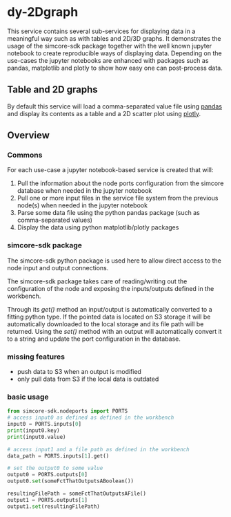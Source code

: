 # dy-2Dgraph

This service contains several sub-services for displaying data in a meaningful way such as with tables and 2D/3D graphs. It demonstrates the usage of the simcore-sdk package together with the well known jupyter notebook to create reproducible ways of displaying data. Depending on the use-cases the jupyter notebooks are enhanced with packages such as pandas, matplotlib and plotly to show how easy one can post-process data.

## Table and 2D graphs

By default this service will load a comma-separated value file using [pandas](https://pandas.pydata.org/) and display its contents as a table and a 2D scatter plot using [plotly](https://plot.ly/#/).

## Overview

### Commons

For each use-case a jupyter notebook-based service is created that will:

1. Pull the information about the node ports configuration from the simcore database when needed in the jupyter notebook
2. Pull one or more input files in the service file system from the previous node(s) when needed in the jupyter notebook
3. Parse some data file using the python pandas package (such as comma-separated values)
4. Display the data using python matplotlib/plotly packages

### simcore-sdk package

The simcore-sdk python package is used here to allow direct access to the node input and output connections.

The simcore-sdk package takes care of reading/writing out the configuration of the node and exposing the inputs/outputs defined in the workbench.

Through its _get()_ method an input/output is automatically converted to a fitting python type. If the pointed data is located on S3 storage it will be automatically downloaded to the local storage and its file path will be returned.
Using the _set()_ method with an output will automatically convert it to a string and update the port configuration in the database.

### missing features

- push data to S3 when an output is modified
- only pull data from S3 if the local data is outdated

### basic usage

```python
from simcore-sdk.nodeports import PORTS
# access input0 as defined as defined in the workbench
input0 = PORTS.inputs[0]
print(input0.key)
print(input0.value)

# access input1 and a file path as defined in the workbench
data_path = PORTS.inputs[1].get()

# set the output0 to some value
output0 = PORTS.outputs[0]
output0.set(someFctThatOutputsABoolean())

resultingFilePath = someFctThatOutputsAFile()
output1 = PORTS.outputs[1]
output1.set(resultingFilePath)
```
